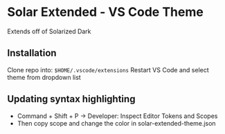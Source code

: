 # Solar Extended - VS Code Theme

Extends off of Solarized Dark

## Installation
Clone repo into: 
``
$HOME/.vscode/extensions
``
Restart VS Code and select theme from dropdown list

## Updating syntax highlighting 
- Command + Shift + P -> Developer: Inspect Editor Tokens and Scopes
- Then copy scope and change the color in solar-extended-theme.json
